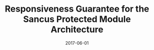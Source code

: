---
title: 'Responsiveness Guarantee for the Sancus Protected Module Architecture'

# Authors
citation: "Michiel Van Beirendonck"

date: '2017-06-01'
doi: ''

# Publication name
publication: "Honour's Project"
location: ''

# Feature
featured: false

# Custom links (uncomment lines below)
url_pdf: 'https://downloads.distrinet-research.be/software/sancus/publications/vanbeirendonck17.pdf'
url_code: 'https://github.com/mvanbeirendonck/sancus-availability'
---